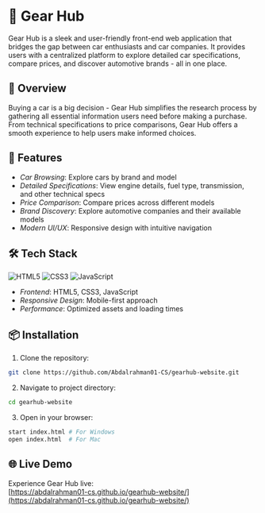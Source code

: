 # 🚗 Gear Hub

Gear Hub is a sleek and user-friendly front-end web application that bridges the gap between car enthusiasts and car companies. It provides users with a centralized platform to explore detailed car specifications, compare prices, and discover automotive brands - all in one place. 

## 🌟 Overview

Buying a car is a big decision - Gear Hub simplifies the research process by gathering all essential information users need before making a purchase. From technical specifications to price comparisons, Gear Hub offers a smooth experience to help users make informed choices.

## 🚀 Features

- *Car Browsing*: Explore cars by brand and model
- *Detailed Specifications*: View engine details, fuel type, transmission, and other technical specs
- *Price Comparison*: Compare prices across different models
- *Brand Discovery*: Explore automotive companies and their available models
- *Modern UI/UX*: Responsive design with intuitive navigation

## 🛠 Tech Stack

![HTML5](https://img.shields.io/badge/HTML5-E34F26?style=for-the-badge&logo=html5&logoColor=white)
![CSS3](https://img.shields.io/badge/CSS3-1572B6?style=for-the-badge&logo=css3&logoColor=white)
![JavaScript](https://img.shields.io/badge/JavaScript-F7DF1E?style=for-the-badge&logo=javascript&logoColor=black)

- *Frontend*: HTML5, CSS3, JavaScript
- *Responsive Design*: Mobile-first approach
- *Performance*: Optimized assets and loading times

## 📦 Installation

1. Clone the repository:
```bash
git clone https://github.com/Abdalrahman01-CS/gearhub-website.git
```

2. Navigate to project directory:
```bash
cd gearhub-website
```

3. Open in your browser:
```bash
start index.html # For Windows
open index.html  # For Mac
```

## 🌐 Live Demo
Experience Gear Hub live:  
[https://abdalrahman01-cs.github.io/gearhub-website/](https://abdalrahman01-cs.github.io/gearhub-website/)
